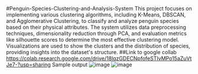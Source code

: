 #Penguin-Species-Clustering-and-Analysis-System 
This project focuses on implementing various clustering algorithms, including K-Means, DBSCAN, and Agglomerative Clustering, to classify and analyze penguin species based on their physical attributes. The system utilizes data preprocessing techniques, dimensionality reduction through PCA, and evaluation metrics like silhouette scores to determine the most effective clustering model. Visualizations are used to show the clusters and the distribution of species, providing insights into the dataset's structure.
##Link to google collab 
https://colab.research.google.com/drive/18lqzGDECNpfofeSTIvMPo15aZuVtJe7-?usp=sharing
Sample output 
![image](https://github.com/user-attachments/assets/4842dacd-acdf-49a0-8219-658084d31698)
![image](https://github.com/user-attachments/assets/c066dbcc-623e-45f1-8e22-d4b39c943245)
